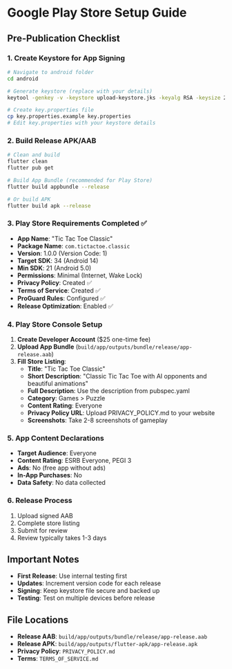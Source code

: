 # Google Play Store Setup Guide

## Pre-Publication Checklist

### 1. **Create Keystore for App Signing**
```bash
# Navigate to android folder
cd android

# Generate keystore (replace with your details)
keytool -genkey -v -keystore upload-keystore.jks -keyalg RSA -keysize 2048 -validity 10000 -alias upload

# Create key.properties file
cp key.properties.example key.properties
# Edit key.properties with your keystore details
```

### 2. **Build Release APK/AAB**
```bash
# Clean and build
flutter clean
flutter pub get

# Build App Bundle (recommended for Play Store)
flutter build appbundle --release

# Or build APK
flutter build apk --release
```

### 3. **Play Store Requirements Completed** ✅

- **App Name**: "Tic Tac Toe Classic"
- **Package Name**: `com.tictactoe.classic`
- **Version**: 1.0.0 (Version Code: 1)
- **Target SDK**: 34 (Android 14)
- **Min SDK**: 21 (Android 5.0)
- **Permissions**: Minimal (Internet, Wake Lock)
- **Privacy Policy**: Created ✅
- **Terms of Service**: Created ✅
- **ProGuard Rules**: Configured ✅
- **Release Optimization**: Enabled ✅

### 4. **Play Store Console Setup**

1. **Create Developer Account** ($25 one-time fee)
2. **Upload App Bundle** (`build/app/outputs/bundle/release/app-release.aab`)
3. **Fill Store Listing**:
   - **Title**: "Tic Tac Toe Classic"
   - **Short Description**: "Classic Tic Tac Toe with AI opponents and beautiful animations"
   - **Full Description**: Use the description from pubspec.yaml
   - **Category**: Games > Puzzle
   - **Content Rating**: Everyone
   - **Privacy Policy URL**: Upload PRIVACY_POLICY.md to your website
   - **Screenshots**: Take 2-8 screenshots of gameplay

### 5. **App Content Declarations**
- **Target Audience**: Everyone
- **Content Rating**: ESRB Everyone, PEGI 3
- **Ads**: No (free app without ads)
- **In-App Purchases**: No
- **Data Safety**: No data collected

### 6. **Release Process**
1. Upload signed AAB
2. Complete store listing
3. Submit for review
4. Review typically takes 1-3 days

## Important Notes

- **First Release**: Use internal testing first
- **Updates**: Increment version code for each release
- **Signing**: Keep keystore file secure and backed up
- **Testing**: Test on multiple devices before release

## File Locations
- **Release AAB**: `build/app/outputs/bundle/release/app-release.aab`
- **Release APK**: `build/app/outputs/flutter-apk/app-release.apk`
- **Privacy Policy**: `PRIVACY_POLICY.md`
- **Terms**: `TERMS_OF_SERVICE.md`
